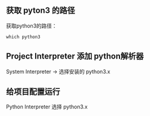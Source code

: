 ## 获取 pyton3 的路径

获取python3的路径：

```
which python3
```

## Project Interpreter 添加 python解析器

System Interpreter -> 选择安装的 python3.x

## 给项目配置运行

Python Interpreter 选择 python3.x